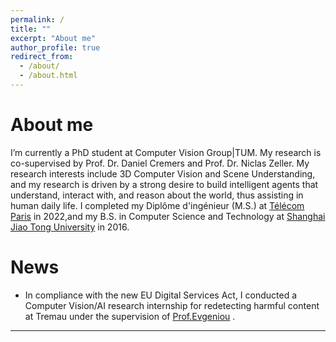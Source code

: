 ```yaml
---
permalink: /
title: ""
excerpt: "About me"
author_profile: true
redirect_from: 
  - /about/
  - /about.html
---
```


About me
======
I’m currently a PhD student at Computer Vision Group|TUM. My research is co-supervised by Prof. Dr. Daniel Cremers and Prof. Dr. Niclas Zeller. My research interests include 3D Computer Vision and Scene Understanding, and my research is driven by a strong desire to build intelligent agents that understand, interact with, and reason about the world, thus assisting in human daily life.
I completed my Diplôme d'ingénieur (M.S.) at [Télécom Paris](https://www.telecom-paris.fr/) in 2022,and my B.S. in Computer Science and Technology at [Shanghai Jiao Tong University](https://en.sjtu.edu.cn/) in 2016.

<!-- **Announcement**: I am currently looking for a doctor or a research position on 3D Computer Vision. Position sought for October/November 2022. -->

News
======
- In compliance with the new EU Digital Services Act, I conducted a Computer Vision/AI research internship for redetecting harmful content at Tremau under the supervision of [Prof.Evgeniou](https://www.insead.edu/faculty-research/faculty/theodoros-evgeniou) .


---
<script type="text/javascript" id="clustrmaps" src="//clustrmaps.com/map_v2.js?d=uVi_OeHVpO3svIPk7ZwPe9_-kc9Csa_JqJLQr3t1oOg"></script>


